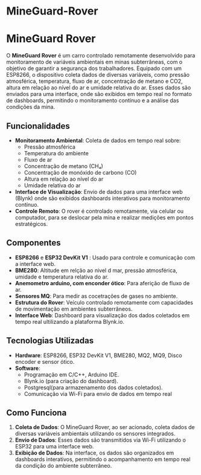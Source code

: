 # MineGuard-Rover

# MineGuard Rover

O **MineGuard Rover** é um carro controlado remotamente desenvolvido para monitoramento de variáveis ambientais em minas subterrâneas, com o objetivo de garantir a segurança dos trabalhadores. Equipado com um ESP8266, o dispositivo coleta dados de diversas variáveis, como pressão atmosférica, temperatura, fluxo de ar, concentração de metano e CO2, altura em relação ao nível do ar e umidade relativa do ar. Esses dados são enviados para uma interface, onde são exibidos em tempo real no formato de dashboards, permitindo o monitoramento contínuo e a análise das condições da mina.

## Funcionalidades

- **Monitoramento Ambiental**: Coleta de dados em tempo real sobre:
  - Pressão atmosférica
  - Temperatura do ambiente
  - Fluxo de ar
  - Concentração de metano (CH₄)
  - Concentração de monóxido de carbono (CO)
  - Altura em relação ao nível do ar
  - Umidade relativa do ar
- **Interface de Visualização**: Envio de dados para uma interface web (Blynk) onde são exibidos dashboards interativos para monitoramento contínuo.
- **Controle Remoto**: O rover é controlado remotamente, via celular ou computador, para se deslocar pela mina e realizar medições em pontos estratégicos.
  
## Componentes

- **ESP8266** e **ESP32 DevKit V1**  : Usado para controle e comunicação com a interface web.
- **BME280**: Altitude em relção ao nivel d mar, pressão atmosférica, umidade e temperatura relativa do ar.
- **Anemometro arduino, com enconder ótico**: Para aferição de fluxo de ar.
- **Sensores MQ**: Para medir as cocetrações de gases no ambiente.
- **Estrutura do Rover**: Veículo controlado remotamente com capacidades de movimentação em ambientes subterrâneos.
- **Interface Web**: Dashboard para visualização dos dados coletados em tempo real ultilizando a plataforma Blynk.io.

## Tecnologias Utilizadas

- **Hardware**: ESP8266, ESP32 DevKit V1, BME280, MQ2, MQ9, Disco encoder e sensor ótico.
- **Software**: 
  - Programação em C/C++, Arduino IDE.
  - Blynk.io (para criação do dashboard).
  - Postgresql(para armazenamento dos dados coletados).
  - Comunicação via Wi-Fi para envio de dados em tempo real

## Como Funciona

1. **Coleta de Dados**: O MineGuard Rover, ao ser acionado, coleta dados de diversas variáveis ambientais utilizando os sensores integrados.
2. **Envio de Dados**: Esses dados são transmitidos via Wi-Fi utilizando o ESP32 para uma interface web.
3. **Exibição de Dados**: Na interface, os dados são organizados em dashboards interativos, permitindo o acompanhamento em tempo real da condição do ambiente subterrâneo.
